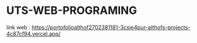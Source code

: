 # UTS-WEB-PROGRAMING
link web : https://portofolioalthof2702381181-3csie4pur-althofs-projects-4c87cf94.vercel.app/
